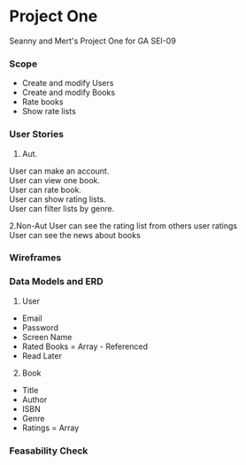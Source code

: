 # Project One
Seanny and Mert's Project One for GA SEI-09
  
### Scope
* Create and modify Users
* Create and modify Books
* Rate books
* Show rate lists


### User Stories

 1. Aut.<br/>
 
 User can make an account.<br/>
 User can view one book.<br/>
 User can rate book.<br/>
 User can show rating lists.<br/>
 User can filter lists by genre.<br/>

 2.Non-Aut
 User can see the rating list from others user ratings<br/>
 User can see the news about books<br/>
 
 
  
### Wireframes
  
### Data Models and ERD
1. User
  * Email
  * Password
  * Screen Name
  * Rated Books = Array - Referenced
  * Read Later
2. Book
  * Title
  * Author
  * ISBN
  * Genre
  * Ratings = Array
### Feasability Check
